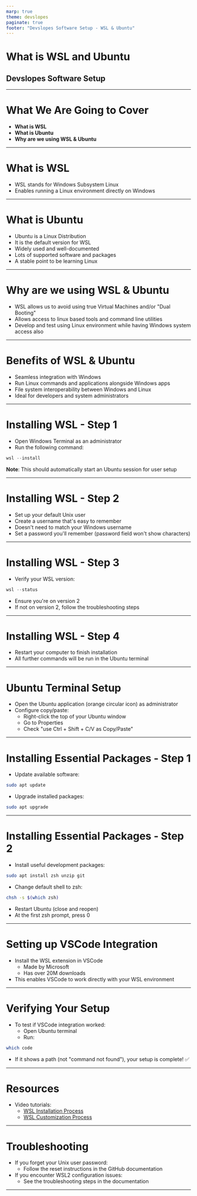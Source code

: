 ```yaml
---
marp: true
theme: devslopes
paginate: true
footer: "Devslopes Software Setup - WSL & Ubuntu"
---
```


<!-- _class: title -->
# What is WSL and Ubuntu
## Devslopes Software Setup

---

# What We Are Going to Cover

- **What is WSL**
- **What is Ubuntu**
- **Why are we using WSL & Ubuntu**

---

# What is WSL

- WSL stands for Windows Subsystem Linux
- Enables running a Linux environment directly on Windows

---

# What is Ubuntu

- Ubuntu is a Linux Distribution
- It is the default version for WSL
- Widely used and well-documented
- Lots of supported software and packages
- A stable point to be learning Linux

---

# Why are we using WSL & Ubuntu

- WSL allows us to avoid using true Virtual Machines and/or "Dual Booting"
- Allows access to linux based tools and command line utilities
- Develop and test using Linux environment while having Windows system access also

---

# Benefits of WSL & Ubuntu

- Seamless integration with Windows
- Run Linux commands and applications alongside Windows apps
- File system interoperability between Windows and Linux
- Ideal for developers and system administrators

---

# Installing WSL - Step 1

- Open Windows Terminal as an administrator
- Run the following command:

```powershell
wsl --install
```

**Note**: This should automatically start an Ubuntu session for user setup

---

# Installing WSL - Step 2

- Set up your default Unix user
- Create a username that's easy to remember
- Doesn't need to match your Windows username
- Set a password you'll remember (password field won't show characters)

---

# Installing WSL - Step 3

- Verify your WSL version:

```powershell
wsl --status
```

- Ensure you're on version 2
- If not on version 2, follow the troubleshooting steps

---

# Installing WSL - Step 4

- Restart your computer to finish installation
- All further commands will be run in the Ubuntu terminal

---

# Ubuntu Terminal Setup

- Open the Ubuntu application (orange circular icon) as administrator
- Configure copy/paste:
  - Right-click the top of your Ubuntu window
  - Go to Properties
  - Check "use Ctrl + Shift + C/V as Copy/Paste"

---

# Installing Essential Packages - Step 1

- Update available software:

```bash
sudo apt update
```

- Upgrade installed packages:

```bash
sudo apt upgrade
```

---

# Installing Essential Packages - Step 2

- Install useful development packages:

```bash
sudo apt install zsh unzip git
```

- Change default shell to zsh:

```bash
chsh -s $(which zsh)
```

- Restart Ubuntu (close and reopen)
- At the first zsh prompt, press 0

---

# Setting up VSCode Integration

- Install the WSL extension in VSCode
  - Made by Microsoft
  - Has over 20M downloads
- This enables VSCode to work directly with your WSL environment

---

# Verifying Your Setup

- To test if VSCode integration worked:
  - Open Ubuntu terminal
  - Run:

```bash
which code
```

- If it shows a path (not "command not found"), your setup is complete! ✅

---

# Resources

- Video tutorials:
  - [WSL Installation Process](https://www.loom.com/share/7dab16c5803f4af5abf6dc24efd51749?sid=a100f5ef-0acd-4044-b514-bfca17ae8c3d)
  - [WSL Customization Process](https://www.loom.com/share/b533a79f291842439d9f23b7c3805327?sid=cb4661c1-1d95-4a7d-b98a-1aa434034f84)

---

# Troubleshooting

- If you forget your Unix user password:
  - Follow the reset instructions in the GitHub documentation
- If you encounter WSL2 configuration issues:
  - See the troubleshooting steps in the documentation

---
